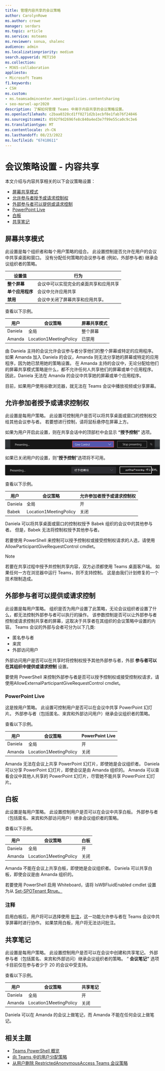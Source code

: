 ```yaml
---
title: 管理内容共享的会议策略
author: CarolynRowe
ms.author: crowe
manager: serdars
ms.topic: article
ms.service: msteams
ms.reviewer: sonua, shalenc
audience: admin
ms.localizationpriority: medium
search.appverid: MET150
ms.collection:
- M365-collaboration
appliesto:
- Microsoft Teams
f1.keywords:
- CSH
ms.custom:
- ms.teamsadmincenter.meetingpolicies.contentsharing
- seo-marvel-apr2020
description: 了解如何管理 Teams 中用于内容共享的会议策略设置。
ms.openlocfilehash: c2baa0328cd1ff0271d2b1ecbf8e1fab76f24846
ms.sourcegitcommit: 0592f9d2696fe8c840a4ed3e7f99e55ca0c9c3e6
ms.translationtype: MT
ms.contentlocale: zh-CN
ms.lasthandoff: 08/23/2022
ms.locfileid: "67418611"
---
```

# <a name="meeting-policy-settings---content-sharing"></a>会议策略设置 - 内容共享

<a name="bkcontentsharing"> </a>

本文介绍与内容共享相关的以下会议策略设置：

- [屏幕共享模式](#screen-sharing-mode)
- [允许参与者授予或请求控制权](#allow-a-participant-to-give-or-request-control)
- [外部参与者可以提供或请求控制](#external-participants-can-give-or-request-control)
- [PowerPoint Live](#powerpoint-live)
- [白板](#whiteboard)
- [共享笔记](#shared-notes)

## <a name="screen-sharing-mode"></a>屏幕共享模式

此设置是每个组织者和每个用户策略的组合。 此设置控制是否允许在用户的会议中共享桌面和窗口。 没有分配任何策略的会议参与者 (例如，外部参与者) 继承会议组织者的策略。

|设置值 |行为  |
|---------|---------|
|**整个屏幕**    | 会议中可以实现完全的桌面共享和应用共享 |
|**单个应用程序**   | 会议中允许应用共享        |
|**禁用**     |会议中关闭了屏幕共享和应用共享。       |

查看以下示例。

|用户 |会议策略 |屏幕共享模式 |
|---------|---------|---------|
|Daniela  | 全局   | 整个屏幕 |
|Amanda   | Location1MeetingPolicy  | 已禁用 |

由 Daniela 主持的会议允许会议参与者分享他们的整个屏幕或特定的应用程序。 如果 Amanda 加入 Daniela 的会议，Amanda 则无法分享她的屏幕或特定的应用程序，因为她已禁用她的策略设置。 在 Amanda 主持的会议中，无论分配给他们的屏幕共享模式策略是什么，都不允许任何人共享他们的屏幕或单个应用程序。  因此，Daniela 无法在 Amanda 的会议中共享她的屏幕或单个应用程序。  

目前，如果用户使用谷歌浏览器，就无法在 Teams 会议中播放视频或分享屏幕。

## <a name="allow-a-participant-to-give-or-request-control"></a>允许参加者授予或请求控制权

此设置是每用户策略。 此设置可控制用户是否可以将共享桌面或窗口的控制权交给其他会议参与者。 若要想进行控制，请将鼠标悬停在屏幕上方。

如果为用户开启此设置，则在共享会话中的顶部栏中会显示 **“授予控制”** 选项。

![显示“授予控制”选项的屏幕截图。](media/meeting-policies-give-control.png)

如果已关闭用户的设置，则“**授予控制**”选项将不可用。

![显示“授予控制”选项不可用的屏幕截图。](media/meeting-policies-give-control-not-available.png)

查看以下示例。

|用户 |会议策略  |允许参加者授予或请求控制权 |
|---------|---------|---------|
|Daniela   | 全局   | 开       |
|Babek    | Location1MeetingPolicy        | 关闭   |

Daniela 可以将共享桌面或窗口的控制权授予 Babek 组织的会议中的其他参与者。 但是，Babek 无法将控制权授予其他参与者。

若要使用 PowerShell 来控制可以授予控制权或接受控制权请求的人选，请使用 AllowParticipantGiveRequestControl cmdlet。

> [!NOTE]
> 若要在共享过程中授予并控制共享内容，双方必须都使用 Teams 桌面客户端。 如果任何一方在浏览器中运行 Teams，则不支持控制。 这是由我们计划修复的一个技术限制造成。

## <a name="external-participants-can-give-or-request-control"></a>外部参与者可以提供或请求控制

此设置是每用户策略。 组织是否为用户设置了此策略，无论会议组织者设置了什么，都无法控制外部参与者可以执行的操作。 该参数控制是否可以让外部参与者控制或请求控制共享者的屏幕，这取决于共享者在其组织的会议策略中设置的内容。 Teams 会议的外部与会者可分为以下几类:  

- 匿名参与者
- 来宾
- 外部访问用户

外部访问用户是否可以在共享时将控制权授予其他外部参与者，外部 **参与者可以在其组织中提供或请求控制** 设置。

要使用 PowerShell 来控制外部参与者是否可以授予控制权或接受控制权请求，请使用AllowExternalParticipantGiveRequestControl cmdlet。

### <a name="powerpoint-live"></a>PowerPoint Live

这是按用户策略。 此设置可控制用户是否可以在会议中共享 PowerPoint 幻灯片。 外部参与者（包括匿名、来宾和外部访问用户）继承会议组织者的策略。

查看以下示例。

|用户 |会议策略  |PowerPoint Live |
|---------|---------|---------|
|Daniela   | 全局   | 开       |
|Amanda   | Location1MeetingPolicy        | 关闭   |

Amanda 无法在会议上共享 PowerPoint 幻灯片，即使她是会议组织者。 Daniela 可以分享 PowerPoint 幻灯片，即使会议是由 Amanda 组织的。 Amanda 可以查看会议中其他人共享的 PowerPoint 幻灯片，尽管她不能共享 PowerPoint 幻灯片。

## <a name="whiteboard"></a>白板

此设置是每用户策略。 此设置控制用户是否可以在会议中共享白板。 外部参与者（包括匿名、来宾和外部访问用户）继承会议组织者的策略。

查看以下示例。

|用户 |会议策略  |白板|
|---------|---------|---------|
|Daniela   | 全局   | 开       |
|Amanda   | Location1MeetingPolicy        | 关闭   |

Amanda 不能在会议上共享白板，即使她是会议组织者。 Daniela 可以共享白板，即使会议是由 Amanda 组织的。

若要使用 PowerShell 启用 Whiteboard，请将 IsWBFluidEnabled cmdlet 设置为从 [Set-SPOTenant $true。](/powershell/module/sharepoint-online/set-spotenant)

### <a name="annotation"></a>注释

启用白板后，用户将可以选择使用 [批注](/office/use-annotation-while-sharing-your-screen-in-teams)，这一功能允许参与者在 Teams 会议中共享屏幕时进行协作。 如果禁用白板，用户将无法访问批注。

## <a name="shared-notes"></a>共享笔记

此设置是每用户策略。 此设置控制用户是否可以在会议中创建和共享笔记。 外部参与者（包括匿名、来宾和外部访问）继承会议组织者的策略。 “ **会议笔记”** 选项卡目前仅在参与者少于 20 的会议中受支持。

查看以下示例。

|用户 |会议策略  |共享笔记 |
|---------|---------|---------|
|Daniela   | 全局   | 开       |
|Amanda   | Location1MeetingPolicy | 关闭 |

Daniela 可以在 Amanda 的会议上做笔记，而 Amanda 不能在任何会议上做笔记。




## <a name="related-topics"></a>相关主题

- [Teams PowerShell 概览](teams-powershell-overview.md)
- [向 Teams 中的用户分配策略](policy-assignment-overview.md)
- [从用户删除 RestrictedAnonymousAccess Teams 会议策略](meeting-policies-restricted-anonymous-access.md)
